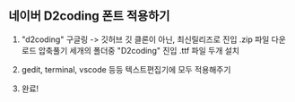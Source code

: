 

## 네이버 D2coding 폰트 적용하기 ##


1. "d2coding" 구글링 -> 깃허브
	깃 클론이 아닌, 최신릴리즈로 진입
	.zip 파일 다운로드
	압축풀기
	세개의 폴더중 "D2coding" 진입
	.ttf 파일 두개 설치
	
2. gedit, terminal, vscode 등등 텍스트편집기에 모두 적용해주기

3. 완료!
